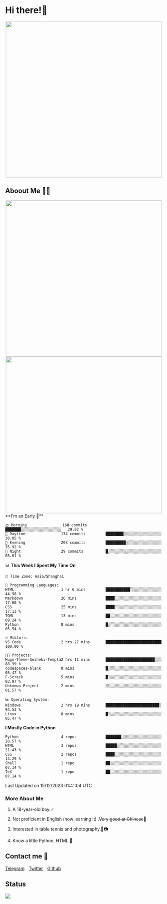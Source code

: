 # Hi there!🎉

<div align=center><img src="https://count.getloli.com/get/@Cicada000?theme=moebooru" width=500px></div>

## Aboout Me 👀💦

<div align=center>
<img src="https://github-readme-stats.vercel.app/api?username=Cicada000&show_icons=true&theme=tokyonight" width=500px>
<br>
<img src="https://github-readme-stats.vercel.app/api/top-langs/?username=Cicada000&show_icons=true&theme=tokyonight&layout=compact" width=500px>
</div>
<!--START_SECTION:waka-->
**I'm an Early 🐤** 

```text
🌞 Morning                168 commits         ███████░░░░░░░░░░░░░░░░░░   29.02 % 
🌆 Daytime                174 commits         ████████░░░░░░░░░░░░░░░░░   30.05 % 
🌃 Evening                208 commits         █████████░░░░░░░░░░░░░░░░   35.92 % 
🌙 Night                  29 commits          █░░░░░░░░░░░░░░░░░░░░░░░░   05.01 % 
```


📊 **This Week I Spent My Time On** 

```text
🕑︎ Time Zone: Asia/Shanghai

💬 Programming Languages: 
HTML                     1 hr 6 mins         ███████████░░░░░░░░░░░░░░   44.98 % 
Markdown                 26 mins             ████░░░░░░░░░░░░░░░░░░░░░   17.60 % 
CSS                      25 mins             ████░░░░░░░░░░░░░░░░░░░░░   17.13 % 
TOML                     13 mins             ██░░░░░░░░░░░░░░░░░░░░░░░   09.24 % 
Python                   8 mins              █░░░░░░░░░░░░░░░░░░░░░░░░   05.54 % 

🔥 Editors: 
VS Code                  2 hrs 27 mins       █████████████████████████   100.00 % 

🐱‍💻 Projects: 
Hugo-Theme-Seiheki-Templa2 hrs 11 mins       ██████████████████████░░░   88.99 % 
codespaces-blank         8 mins              █░░░░░░░░░░░░░░░░░░░░░░░░   05.47 % 
F-Scrack                 5 mins              █░░░░░░░░░░░░░░░░░░░░░░░░   03.97 % 
Unknown Project          2 mins              ░░░░░░░░░░░░░░░░░░░░░░░░░   01.57 % 

💻 Operating System: 
Windows                  2 hrs 19 mins       ████████████████████████░   94.53 % 
Linux                    8 mins              █░░░░░░░░░░░░░░░░░░░░░░░░   05.47 % 
```

**I Mostly Code in Python** 

```text
Python                   4 repos             ███████░░░░░░░░░░░░░░░░░░   28.57 % 
HTML                     3 repos             █████░░░░░░░░░░░░░░░░░░░░   21.43 % 
CSS                      2 repos             ████░░░░░░░░░░░░░░░░░░░░░   14.29 % 
Shell                    1 repo              ██░░░░░░░░░░░░░░░░░░░░░░░   07.14 % 
TeX                      1 repo              ██░░░░░░░░░░░░░░░░░░░░░░░   07.14 % 
```




 Last Updated on 15/12/2023 01:41:04 UTC
<!--END_SECTION:waka-->

### More About Me

1. A 18-year-old boy.♂

2. Not proficient in English (now learning it) .~~Very good at Chinese~~🤣

3. Interested in table tennis and photography.🏓📷

4. Know a little Python, HTML.🐍


## Contact me 💬

[Telegram](https://t.me/CicadaLYW)&emsp;[Twitter](https://twitter.com/Cicada0001)&emsp;[Github](https://github.com/Cicada000)

## Status
<img src="https://weather-icon.journeyad.repl.co/@hangzhou?v=1" align="left">







